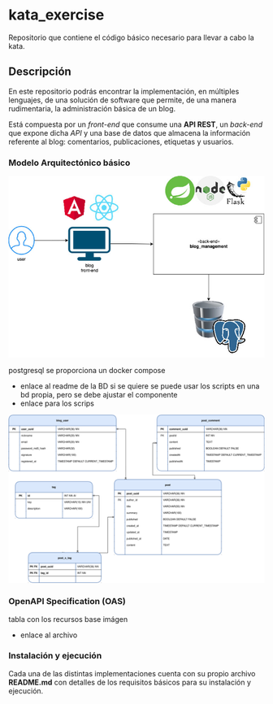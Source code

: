 # kata_exercise
Repositorio que contiene el código básico necesario para llevar a cabo la kata.

## Descripción

En este repositorio podrás encontrar la implementación, en múltiples lenguajes, de una solución de software que permite, de una manera rudimentaria, la administración básica de un blog.

Está compuesta por un *front-end* que consume una **API REST**, un *back-end* que expone dicha *API* y una base de datos que almacena la información referente al blog: comentarios, publicaciones, etiquetas y usuarios.

### Modelo Arquitectónico básico

![Modelo de componentes](diagrams/blog_components.jpg)

postgresql
se proporciona un docker compose 
* enlace al readme de la BD
si se quiere se puede usar los scripts en una bd propia, pero se debe ajustar el componente
* enlace para los scrips

![Modelo de base de datos](diagrams/blog_database.svg)

### OpenAPI Specification (OAS)
tabla con los recursos base
imágen
* enlace al archivo

### Instalación y ejecución

Cada una de las distintas implementaciones cuenta con su propio archivo **README.md** con detalles de los requisitos básicos para su instalación y ejecución.